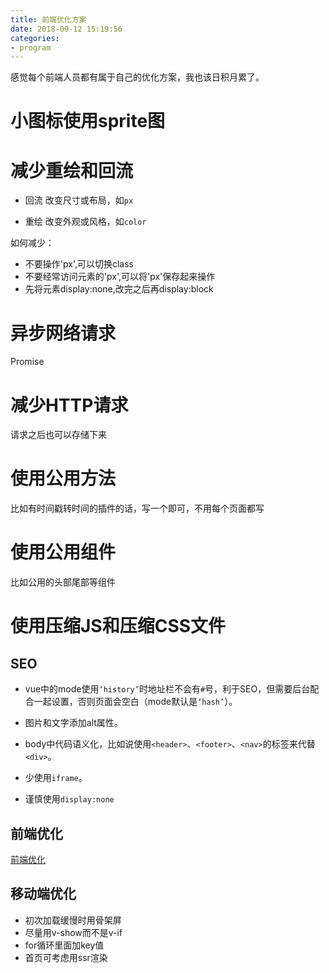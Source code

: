 ```yaml
---
title: 前端优化方案
date: 2018-09-12 15:19:56
categories: 
- program
---
```


感觉每个前端人员都有属于自己的优化方案，我也该日积月累了。

# 小图标使用sprite图


# 减少重绘和回流

- 回流
改变尺寸或布局，如`px`

- 重绘
改变外观或风格，如`color`

如何减少：

- 不要操作'px',可以切换class
- 不要经常访问元素的'px',可以将'px'保存起来操作
- 先将元素display:none,改完之后再display:block

# 异步网络请求

Promise

# 减少HTTP请求

请求之后也可以存储下来

# 使用公用方法

比如有时间戳转时间的插件的话，写一个即可，不用每个页面都写

# 使用公用组件

比如公用的头部尾部等组件

# 使用压缩JS和压缩CSS文件


## SEO

- vue中的mode使用`‘history’`时地址栏不会有`#`号，利于SEO，但需要后台配合一起设置，否则页面会空白（mode默认是`‘hash’`）。

- 图片和文字添加alt属性。

- body中代码语义化，比如说使用`<header>`、`<footer>`、`<nav>`的标签来代替`<div>`。

- 少使用`iframe`。

- 谨慎使用`display:none`

## 前端优化

[前端优化](https://firefly1984982452.github.io/2018/09/12/%E5%89%8D%E7%AB%AF%E4%BC%98%E5%8C%96%E6%96%B9%E6%A1%88/)

## 移动端优化

- 初次加载缓慢时用骨架屏
- 尽量用v-show而不是v-if
- for循环里面加key值
- 首页可考虑用ssr渲染
